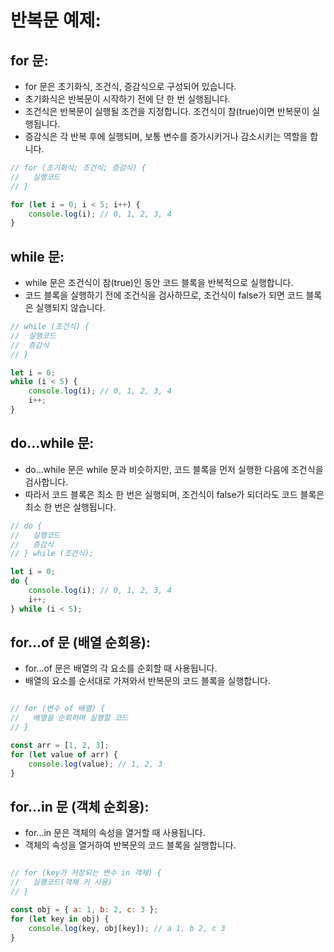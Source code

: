 # 반복문 예제:

## for 문:

- for 문은 초기화식, 조건식, 증감식으로 구성되어 있습니다.
- 초기화식은 반복문이 시작하기 전에 단 한 번 실행됩니다.
- 조건식은 반복문이 실행될 조건을 지정합니다. 조건식이 참(true)이면 반복문이 실행됩니다.
- 증감식은 각 반복 후에 실행되며, 보통 변수를 증가시키거나 감소시키는 역할을 합니다.

```javascript
// for (초기화식; 조건식; 증감식) {
//   실행코드
// }

for (let i = 0; i < 5; i++) {
    console.log(i); // 0, 1, 2, 3, 4
}
```

## while 문:

- while 문은 조건식이 참(true)인 동안 코드 블록을 반복적으로 실행합니다.
- 코드 블록을 실행하기 전에 조건식을 검사하므로, 조건식이 false가 되면 코드 블록은 실행되지 않습니다.

```javascript
// while (조건식) {
//  실행코드
//  증감식
// }

let i = 0;
while (i < 5) {
    console.log(i); // 0, 1, 2, 3, 4
    i++; 
}
```

## do...while 문:

- do...while 문은 while 문과 비슷하지만, 코드 블록을 먼저 실행한 다음에 조건식을 검사합니다.
- 따라서 코드 블록은 최소 한 번은 실행되며, 조건식이 false가 되더라도 코드 블록은 최소 한 번은 실행됩니다.

```javascript
// do {
//   실행코드
//   증감식
// } while (조건식);

let i = 0;
do {
    console.log(i); // 0, 1, 2, 3, 4
    i++;
} while (i < 5);
```

## for...of 문 (배열 순회용):

- for...of 문은 배열의 각 요소를 순회할 때 사용됩니다.
- 배열의 요소를 순서대로 가져와서 반복문의 코드 블록을 실행합니다.

```javascript

// for (변수 of 배열) {
//   배열을 순회하며 실행할 코드
// }

const arr = [1, 2, 3];
for (let value of arr) {
    console.log(value); // 1, 2, 3
}
```

## for...in 문 (객체 순회용):

- for...in 문은 객체의 속성을 열거할 때 사용됩니다.
- 객체의 속성을 열거하여 반복문의 코드 블록을 실행합니다.

```javascript

// for (key가 저장되는 변수 in 객체) {
//   실행코드(객체 키 사용)
// }

const obj = { a: 1, b: 2, c: 3 };
for (let key in obj) {
    console.log(key, obj[key]); // a 1, b 2, c 3
}
```
